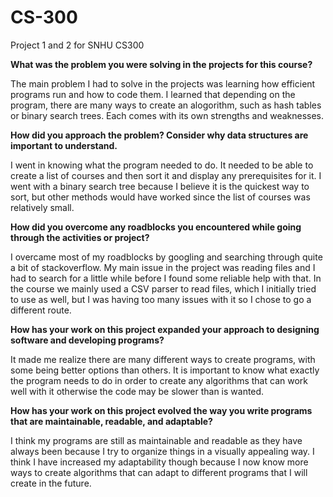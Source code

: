 # CS-300
Project 1 and 2 for SNHU CS300

**What was the problem you were solving in the projects for this course?**

The main problem I had to solve in the projects was learning how efficient programs run and how to code them. I learned that depending on the program, there are many ways to create an alogorithm, such as hash tables or binary search trees. Each comes with its own strengths and weaknesses.

**How did you approach the problem? Consider why data structures are important to understand.**

I went in knowing what the program needed to do. It needed to be able to create a list of courses and then sort it and display any prerequisites for it. I went with a binary search tree because I believe it is the quickest way to sort, but other methods would have worked since the list of courses was relatively small.

**How did you overcome any roadblocks you encountered while going through the activities or project?**

I overcame most of my roadblocks by googling and searching through quite a bit of stackoverflow. My main issue in the project was reading files and I had to search for a little while before I found some reliable help with that. In the course we mainly used a CSV parser to read files, which I initially tried to use as well, but I was having too many issues with it so I chose to go a different route.

**How has your work on this project expanded your approach to designing software and developing programs?**

It made me realize there are many different ways to create programs, with some being better options than others. It is important to know what exactly the program needs to do in order to create any algorithms that can work well with it otherwise the code may be slower than is wanted.

**How has your work on this project evolved the way you write programs that are maintainable, readable, and adaptable?**

I think my programs are still as maintainable and readable as they have always been because I try to organize things in a visually appealing way. I think I have increased my adaptability though because I now know more ways to create algorithms that can adapt to different programs that I will create in the future.

